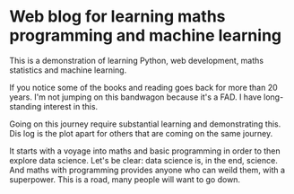 # Web blog for learning maths programming and machine learning

This is a demonstration of learning Python, web development, maths statistics and machine learning.

If you notice some of the books and reading goes back for more than 20 years. I'm not jumping on this bandwagon because it's a FAD. I have long-standing interest in this.

Going on this journey require substantial learning and demonstrating this. Dis log is the plot apart for others that are coming on the same journey.

It starts with a voyage into maths and basic programming in order to then explore data science. Let's be clear: data science is, in the end, science. And maths with programming provides anyone who can weild them, with a superpower. This is a road, many people will want to go down.
